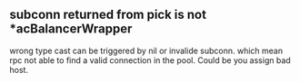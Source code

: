 ## subconn returned from pick is not *acBalancerWrapper
wrong type cast can be triggered by nil or invalide subconn. which mean rpc not able to find a valid connection in the pool. Could be you assign bad host.
